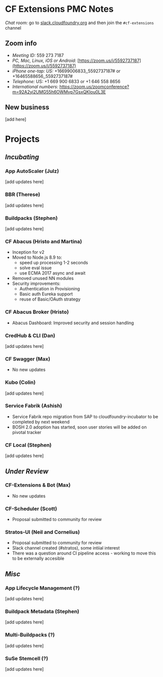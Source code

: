 # CF Extensions PMC Notes

*Chat room:* go to [slack.cloudfoundry.org](https://slack.cloudfoundry.org) and then join the `#cf-extensions` channel

## Zoom info

- *Meeting ID:* 559 273 7187
- *PC, Mac, Linux, iOS or Android:* [https://zoom.us/j/5592737187](https://zoom.us/j/5592737187)
- *iPhone one-tap: US:* +16699006833,,5592737187#  or +16465588656,,5592737187# 
- *Telephone:* US: +1 669 900 6833  or +1 646 558 8656 
- *International numbers:* https://zoom.us/zoomconference?m=92A2yi2UMG55h6OWMvp7GsxQKIou0L3E

## New business

[add here]

# Projects

## _Incubating_

### App AutoScaler (Julz)

[add updates here]

### BBR (Therese)

[add updates here]

### Buildpacks (Stephen)

[add updates here]

### CF Abacus (Hristo and Martina)

* Inception for v2
* Moved to Node.js 8.9 to:
   * speed up processing 1-2 seconds
   * solve eval issue
   * use ECMA 2017 async and await
* Removed unused NN modules
* Security improvements:
   * Authentication in Provisioning
   * Basic auth Eureka support
   * reuse of Basic/OAuth strategy

### CF Abacus Broker (Hristo)

* Abacus Dashboard: Improved security and session handling 

### CredHub & CLI (Dan)

[add updates here]

### CF Swagger (Max)

- No new updates

### Kubo (Colin)

[add updates here]

### Service Fabrik (Ashish)

- Service Fabrik repo migration from SAP to cloudfoundry-incubator to be completed by next weekend
- BOSH 2.0 adoption has started, soon user stories will be added on pivotal tracker

### CF Local (Stephen)

[add updates here]

## _Under Review_

### CF-Extensions & Bot (Max)

- No new updates

### CF-Scheduler (Scott)

- Proposal submitted to community for review

### Stratos-UI (Neil and Cornelius)

- Proposal submitted to community for review
- Slack channel created (#stratos), some intiial interest
- There was a question around CI pipeline access - working to move this to be externally accesible

## _Misc_

### App Lifecycle Management (?)

[add updates here]

### Buildpack Metadata (Stephen)

[add updates here]

### Multi-Buildpacks (?)

[add updates here]

### SuSe Stemcell (?)

[add updates here]
